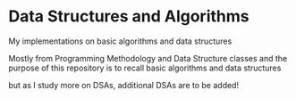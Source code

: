 # Data Structures and Algorithms

My implementations on basic algorithms and data structures

Mostly from Programming Methodology and Data Structure classes and the purpose of this repository is to recall basic algorithms and data structures

but as I study more on DSAs, additional DSAs are to be added!